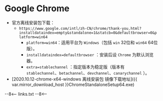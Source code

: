 # Google Chrome

- 官方离线安装包下载：
    - `https://www.google.com/intl/zh-CN/chrome/thank-you.html?installdataindex=empty&standalone=1&statcb=0&defaultbrowser=0&platform=win64`
      - `platform=win64`：适用平台为 `Windows`（包括 `win` 32位和 `win64` 64位版）。
      - `installdataindex=defaultbrowser` ：安装后设 `Chrome` 为默认浏览器。
      - `extra=stablechannel` ：指定版本为稳定版（版本有 `stablechannel`、`betachannel`、`devchannel`、`canarychannel` ）。
- [2020.10.12-chrome-x64-windows 离线安装包 镜像下载地址]({{ var.mirror_download_host }}ChromeStandaloneSetup64.exe)

--8<--
links.txt
--8<--
